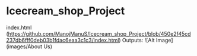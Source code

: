 # Icecream_shop_Project
index.html
(https://github.com/ManojManuS/Icecream_shop_Project/blob/450e2f45cd237db6fff0deb03b1fdac6eaa3c1c3/index.html)
Outputs:
![Alt Image](images/About Us)
